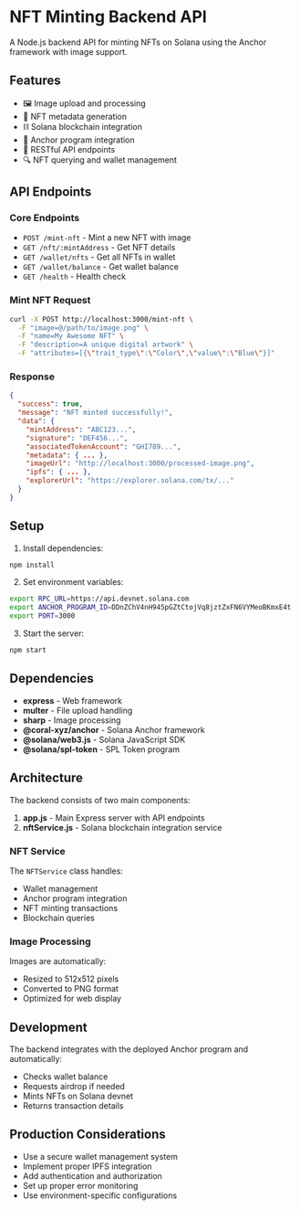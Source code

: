 # NFT Minting Backend API

A Node.js backend API for minting NFTs on Solana using the Anchor framework with image support.

## Features

- 🖼️ Image upload and processing
- 🎨 NFT metadata generation
- ⛓️ Solana blockchain integration
- 🔗 Anchor program integration
- 📱 RESTful API endpoints
- 🔍 NFT querying and wallet management

## API Endpoints

### Core Endpoints

- `POST /mint-nft` - Mint a new NFT with image
- `GET /nft/:mintAddress` - Get NFT details
- `GET /wallet/nfts` - Get all NFTs in wallet
- `GET /wallet/balance` - Get wallet balance
- `GET /health` - Health check

### Mint NFT Request

```bash
curl -X POST http://localhost:3000/mint-nft \
  -F "image=@/path/to/image.png" \
  -F "name=My Awesome NFT" \
  -F "description=A unique digital artwork" \
  -F "attributes=[{\"trait_type\":\"Color\",\"value\":\"Blue\"}]"
```

### Response

```json
{
  "success": true,
  "message": "NFT minted successfully!",
  "data": {
    "mintAddress": "ABC123...",
    "signature": "DEF456...",
    "associatedTokenAccount": "GHI789...",
    "metadata": { ... },
    "imageUrl": "http://localhost:3000/processed-image.png",
    "ipfs": { ... },
    "explorerUrl": "https://explorer.solana.com/tx/..."
  }
}
```

## Setup

1. Install dependencies:
```bash
npm install
```

2. Set environment variables:
```bash
export RPC_URL=https://api.devnet.solana.com
export ANCHOR_PROGRAM_ID=DDnZChV4nH945pGZtCtojVq8jztZxFN6VYMeoBKmxE4t
export PORT=3000
```

3. Start the server:
```bash
npm start
```

## Dependencies

- **express** - Web framework
- **multer** - File upload handling
- **sharp** - Image processing
- **@coral-xyz/anchor** - Solana Anchor framework
- **@solana/web3.js** - Solana JavaScript SDK
- **@solana/spl-token** - SPL Token program

## Architecture

The backend consists of two main components:

1. **app.js** - Main Express server with API endpoints
2. **nftService.js** - Solana blockchain integration service

### NFT Service

The `NFTService` class handles:
- Wallet management
- Anchor program integration
- NFT minting transactions
- Blockchain queries

### Image Processing

Images are automatically:
- Resized to 512x512 pixels
- Converted to PNG format
- Optimized for web display

## Development

The backend integrates with the deployed Anchor program and automatically:
- Checks wallet balance
- Requests airdrop if needed
- Mints NFTs on Solana devnet
- Returns transaction details

## Production Considerations

- Use a secure wallet management system
- Implement proper IPFS integration
- Add authentication and authorization
- Set up proper error monitoring
- Use environment-specific configurations
